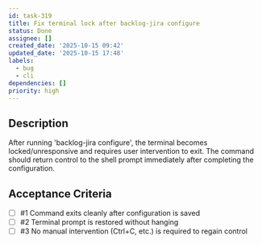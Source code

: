 ```yaml
---
id: task-319
title: Fix terminal lock after backlog-jira configure
status: Done
assignee: []
created_date: '2025-10-15 09:42'
updated_date: '2025-10-15 17:48'
labels:
  - bug
  - cli
dependencies: []
priority: high
---
```


## Description

<!-- SECTION:DESCRIPTION:BEGIN -->
After running 'backlog-jira configure', the terminal becomes locked/unresponsive and requires user intervention to exit. The command should return control to the shell prompt immediately after completing the configuration.
<!-- SECTION:DESCRIPTION:END -->

## Acceptance Criteria
<!-- AC:BEGIN -->
- [ ] #1 Command exits cleanly after configuration is saved
- [ ] #2 Terminal prompt is restored without hanging
- [ ] #3 No manual intervention (Ctrl+C, etc.) is required to regain control
<!-- AC:END -->
